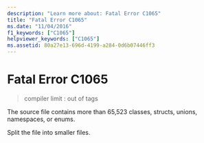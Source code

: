 ```yaml
---
description: "Learn more about: Fatal Error C1065"
title: "Fatal Error C1065"
ms.date: "11/04/2016"
f1_keywords: ["C1065"]
helpviewer_keywords: ["C1065"]
ms.assetid: 80a27e13-696d-4199-a284-0d6b07446ff3
---
```

# Fatal Error C1065

> compiler limit : out of tags

The source file contains more than 65,523 classes, structs, unions, namespaces, or enums.

Split the file into smaller files.

